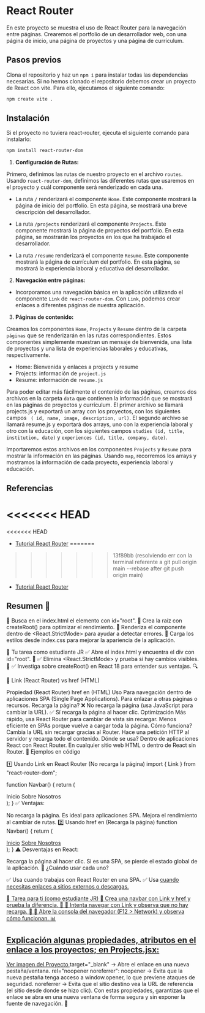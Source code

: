 # React Router

En este proyecto se muestra el uso de React Router para la navegación entre páginas. Crearemos el portfolio de un desarrollador web, con una página de inicio, una página de proyectos y una página de currículum.

## Pasos previos
Clona el repositorio y haz un `npm i` para instalar todas las dependencias necesarias. 
Si no hemos clonado el repositorio debemos crear un proyecto de React con vite. Para ello, ejecutamos el siguiente comando:

```bash
npm create vite .
```

## Instalación

Si el proyecto no tuviera react-router, ejecuta el siguiente comando para instalarlo:

```bash
npm install react-router-dom
```

1. **Configuración de Rutas:**

Primero, definimos las rutas de nuestro proyecto en el archivo `routes`. Usando `react-router-dom`, definimos las diferentes rutas que usaremos en el proyecto y cuál componente será renderizado en cada una.

  - La ruta `/` renderizará el componente `Home`. Este componente mostrará la página de inicio del portfolio. En esta página, se mostrará una breve descripción del desarrollador.

  - La ruta `/projects` renderizará el componente `Projects`. Este componente mostrará la página de proyectos del portfolio. En esta página, se mostrarán los proyectos en los que ha trabajado el desarrollador.

  - La ruta `/resume` renderizará el componente `Resume`. Este componente mostrará la página de currículum del portfolio. En esta página, se mostrará la experiencia laboral y educativa del desarrollador.

2. **Navegación entre páginas:**

- Incorporamos una navegación básica en la aplicación utilizando el componente `Link` de `react-router-dom`. Con `Link`, podemos crear enlaces a diferentes páginas de nuestra aplicación. 

3. **Páginas de contenido:**

Creamos los componentes `Home`, `Projects` y `Resume` dentro de la carpeta `páginas` que se renderizarán en las rutas correspondientes. Estos componentes simplemente muestran un mensaje de bienvenida, una lista de proyectos y una lista de experiencias laborales y educativas, respectivamente.

- Home: Bienvenida y enlaces a projects y resume 
- Projects: información de `project.js`
- Resume: información de `resume.js`

Para poder editar más fácilmente el contenido de las páginas, creamos dos archivos en la carpeta `data` que contienen la información que se mostrará en las páginas de proyectos y currículum. El primer archivo se llamará projects.js y exportará un array con los proyectos, con los siguientes campos ` ( id, name, image, description, url)`. El segundo archivo se llamará resume.js y exportará dos arrays, uno con la experiencia laboral y otro con la educación, con los siguientes campos `studies (id, title, institution, date)` y `experiences (id, title, company, date)`.

Importaremos estos archivos en los componentes `Projects` y `Resume` para mostrar la información en las páginas. Usando `map`, recorremos los arrays y mostramos la información de cada proyecto, experiencia laboral y educación.

## Referencias

<<<<<<< HEAD
=======
<<<<<<< HEAD
- [Tutorial React Router](https://reactrouter.com/en/6.22.1/start/tutorial)
=======
>>>>>>> 13f89bb (resolviendo err con la terminal referente a git pull origin main --rebase    after git push origin main)
- [Tutorial React Router](https://reactrouter.com/en/6.22.1/start/tutorial)



## Resumen 📌 

🔹 Busca en el index.html el elemento con id="root".
🔹 Crea la raíz con createRoot() para optimizar el rendimiento.
🔹 Renderiza el componente <App /> dentro de <React.StrictMode> para ayudar a detectar errores.
🔹 Carga los estilos desde index.css para mejorar la apariencia de la aplicación.

📌 Tu tarea como estudiante JR
✅ Abre el index.html y encuentra el div con id="root". 📂
✅ Elimina <React.StrictMode> y prueba si hay cambios visibles. 👀
✅ Investiga sobre createRoot() en React 18 para entender sus ventajas. 🔍

📌 Link (React Router) vs href (HTML)

Propiedad	<Link> (React Router)	href en <a> (HTML)
Uso	Para navegación dentro de aplicaciones SPA (Single Page Applications).	Para enlazar a otras páginas o recursos.
Recarga la página?	❌ No recarga la página (usa JavaScript para cambiar la URL).	✅ Sí recarga la página al hacer clic.
Optimización	Más rápido, usa React Router para cambiar de vista sin recargar.	Menos eficiente en SPAs porque vuelve a cargar toda la página.
Cómo funciona?	Cambia la URL sin recargar gracias al Router.	Hace una petición HTTP al servidor y recarga todo el contenido.
Dónde se usa?	Dentro de aplicaciones React con React Router.	En cualquier sitio web HTML o dentro de React sin Router.
📌 Ejemplos en código

1️⃣ Usando Link en React Router (No recarga la página)
import { Link } from "react-router-dom";

function Navbar() {
  return (
    <nav>
      <Link to="/home">Inicio</Link>
      <Link to="/about">Sobre Nosotros</Link>
    </nav>
  );
}
✅ Ventajas:

No recarga la página.
Es ideal para aplicaciones SPA.
Mejora el rendimiento al cambiar de rutas.
2️⃣ Usando href en <a> (Recarga la página)
function Navbar() {
  return (
    <nav>
      <a href="/home">Inicio</a>
      <a href="/about">Sobre Nosotros</a>
    </nav>
  );
}
⚠️ Desventajas en React:

Recarga la página al hacer clic.
Si es una SPA, se pierde el estado global de la aplicación.
📌 ¿Cuándo usar cada uno?

✅ Usa <Link> cuando trabajas con React Router en una SPA.
✅ Usa <a href=""> cuando necesitas enlaces a sitios externos o descargas.

📌 Tarea para ti (como estudiante JR)
🔹 Crea una navbar con Link y href y prueba la diferencia. 🧐
🔹 Intenta navegar con Link y observa que no hay recarga. 🔄
🔹 Abre la consola del navegador (F12 > Network) y observa cómo funcionan. 📊

## Explicación algunas propiedades, atributos en el enlace a los proyectos; en Projects.jsx:

<a href={project.url} target="_blank" rel="noopener noreferrer">
  Ver imagen del Proyecto
</a>
target="_blank" → Abre el enlace en una nueva pestaña/ventana.
rel="noopener noreferrer":
noopener → Evita que la nueva pestaña tenga acceso a window.opener, lo que previene ataques de seguridad.
noreferrer → Evita que el sitio destino vea la URL de referencia (el sitio desde donde se hizo clic).
Con estas propiedades, garantizas que el enlace se abra en una nueva ventana de forma segura y sin exponer la fuente de navegación. 🚀

## 
